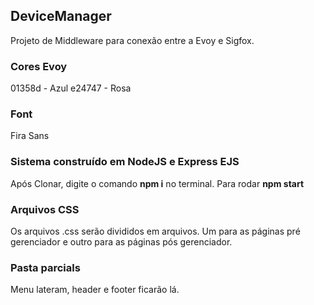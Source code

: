 ## DeviceManager
Projeto de Middleware para conexão entre a Evoy e Sigfox.

### Cores Evoy
01358d - Azul
e24747 - Rosa

### Font
Fira Sans

### Sistema construído em NodeJS e Express EJS
Após Clonar, digite o comando **npm i** no terminal.
Para rodar **npm start**

### Arquivos CSS
Os arquivos .css serão divididos em arquivos. Um para as páginas pré gerenciador e outro para as páginas pós gerenciador.

### Pasta parcials
Menu lateram, header e footer ficarão lá.

